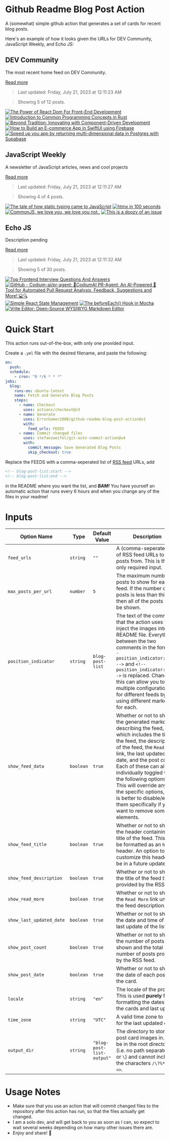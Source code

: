 # Github Readme Blog Post Action

A (somewhat) simple github action that generates a set of cards for recent blog posts.

Here's an example of how it looks given the URLs for DEV Community, JavaScript Weekly, and Echo JS:

<!-- post-list:start -->
## DEV Community

The most recent home feed on DEV Community.

[Read more](https://dev.to)
> Last updated: Friday, July 21, 2023 at 12:11:23 AM

> Showing 5 of 12 posts.

[![The Power of React Dom For Front-End Development](https://raw.githubusercontent.com/ErrorGamer2000/github-readme-blog-post-action/main/generated_files/DEV_Community/The_Power_of_React_Dom_For_Front-End_Development.svg)](https://dev.to/scofieldidehen/the-power-of-react-dom-for-front-end-development-47f9)
[![Introduction to Common Programming Concepts in Rust](https://raw.githubusercontent.com/ErrorGamer2000/github-readme-blog-post-action/main/generated_files/DEV_Community/Introduction_to_Common_Programming_Concepts_in_Rust.svg)](https://dev.to/charles_lukes/introduction-to-common-programming-concepts-in-rust-1c10)
[![Beyond Tradition: Innovating with Component-Driven Development](https://raw.githubusercontent.com/ErrorGamer2000/github-readme-blog-post-action/main/generated_files/DEV_Community/Beyond_Tradition__Innovating_with_Component-Driven_Development.svg)](https://dev.to/lakshmananarumugam/beyond-tradition-innovating-with-component-driven-development-2ed5)
[![How to Build an E-commerce App in SwiftUI using Firebase](https://raw.githubusercontent.com/ErrorGamer2000/github-readme-blog-post-action/main/generated_files/DEV_Community/How_to_Build_an_E-commerce_App_in_SwiftUI_using_Firebase.svg)](https://dev.to/mrcflorian/how-to-build-an-e-commerce-app-in-swiftui-using-firebase-55cd)
[![Speed up you app by returning multi-dimensional data in Postgres with Supabase](https://raw.githubusercontent.com/ErrorGamer2000/github-readme-blog-post-action/main/generated_files/DEV_Community/Speed_up_you_app_by_returning_multi-dimensional_data_in_Postgres_with_Supabase.svg)](https://dev.to/tholder/speed-up-you-app-by-returning-multi-dimensional-data-in-postgres-with-supabase-2520)


## JavaScript Weekly

A newsletter of JavaScript articles, news and cool projects

[Read more](https://javascriptweekly.com/)
> Last updated: Friday, July 21, 2023 at 12:11:27 AM

> Showing 4 of 4 posts.

[![The tale of how static typing came to JavaScript](https://raw.githubusercontent.com/ErrorGamer2000/github-readme-blog-post-action/main/generated_files/JavaScript_Weekly/The_tale_of_how_static_typing_came_to_JavaScript.svg)](https://javascriptweekly.com/issues/648)
[![htmx in 100 seconds](https://raw.githubusercontent.com/ErrorGamer2000/github-readme-blog-post-action/main/generated_files/JavaScript_Weekly/htmx_in_100_seconds.svg)](https://javascriptweekly.com/issues/647)
[![CommonJS, we love you, we love you not..](https://raw.githubusercontent.com/ErrorGamer2000/github-readme-blog-post-action/main/generated_files/JavaScript_Weekly/CommonJS__we_love_you__we_love_you_not...svg)](https://javascriptweekly.com/issues/646)
[![This is a doozy of an issue](https://raw.githubusercontent.com/ErrorGamer2000/github-readme-blog-post-action/main/generated_files/JavaScript_Weekly/This_is_a_doozy_of_an_issue.svg)](https://javascriptweekly.com/issues/645)


## Echo JS

Description pending

[Read more](
http://www.echojs.com
)
> Last updated: Friday, July 21, 2023 at 12:11:32 AM

> Showing 5 of 30 posts.

[![Top Frontend Interview Questions And Answers](https://raw.githubusercontent.com/ErrorGamer2000/github-readme-blog-post-action/main/generated_files/_Echo_JS_/Top_Frontend_Interview_Questions_And_Answers.svg)](
https://www.frontendinterviewquestions.com/interview-questions/typescript-interview-questions-and-answers
)
[![GitHub - Codium-ai/pr-agent: 🚀CodiumAI PR-Agent: An AI-Powered 🤖 Tool for Automated Pull Request Analysis, Feedback, Suggestions and More! 💻🔍](https://raw.githubusercontent.com/ErrorGamer2000/github-readme-blog-post-action/main/generated_files/_Echo_JS_/GitHub_-_Codium-ai_pr-agent__🚀CodiumAI_PR-Agent__An_AI-Powered_🤖_Tool_for_Automated_Pull_Request_Analysis__Feedback__Suggestions_and_More!_💻🔍.svg)](https://github.com/Codium-ai/pr-agent)
[![Simple React State Management](https://raw.githubusercontent.com/ErrorGamer2000/github-readme-blog-post-action/main/generated_files/_Echo_JS_/Simple_React_State_Management.svg)](https://daniel-payne-keldan-systems.medium.com/is-this-all-i-need-for-great-react-state-management-bd27d390e5a6)
[![The `beforeEach()` Hook in Mocha](https://raw.githubusercontent.com/ErrorGamer2000/github-readme-blog-post-action/main/generated_files/_Echo_JS_/The_`beforeEach()`_Hook_in_Mocha.svg)](
https://masteringjs.io/tutorials/mocha/beforeeach
)
[![Vrite Editor: Open-Source WYSIWYG Markdown Editor](https://raw.githubusercontent.com/ErrorGamer2000/github-readme-blog-post-action/main/generated_files/_Echo_JS_/Vrite_Editor__Open-Source_WYSIWYG_Markdown_Editor.svg)](https://vrite.io/blog/vrite-editor-open-source-wysiwyg-markdown-editor/)


<!-- post-list:end -->

# Quick Start

This action runs out-of-the-box, with only one provided input.

Create a `.yml` file with the desired filename, and paste the following:

```yml
on:
  push:
  schedule:
    - cron: "0 */6 * * *"
jobs:
  blog:
    runs-on: ubuntu-latest
    name: Fetch and Generate Blog Posts
    steps:
      - name: Checkout
        uses: actions/checkout@v3
      - name: Generate
        uses: ErrorGamer2000/github-readme-blog-post-action@v1
        with:
          feed_urls: FEEDS
      - name: Commit changed files
        uses: stefanzweifel/git-auto-commit-action@v4
        with:
          commit_message: Save Generated Blog Posts
          skip_checkout: true
```

Replace the FEEDS with a comma-seperated list of [RSS feed](https://rss.com/blog/how-do-rss-feeds-work/) URLs, add

```md
<!-- blog-post-list:start -->
<!-- blog-post-list:end -->
```

in the README where you want the list, and **_BAM!_** You have yourself an automatic action that runs every 6 hours and when you change any of the files in your readme!

# Inputs

<table>
  <thead>
    <tr>
      <th>Option Name</th>
      <th>Type</th>
      <th>Default Value</th>
      <th>Description</th>
    </tr>
  </thead>
  <tbody>
    <tr>
      <td><code>feed_urls</code></td>
      <td><code>string</code></td>
      <td><code>""</code></td>
      <td>A (comma-seperated) list of RSS feed URLs to load posts from. This is the only required input.</td>
    </tr>
    <tr>
      <td><code>max_posts_per_url</code></td>
      <td><code>number</code></td>
      <td><code>5</code></td>
      <td>The maximum number of posts to show for each feed. If the number of posts is less than this, then all of the posts will be shown.</td>
    </tr>
    <tr>
      <td><code>position_indicator</code></td>
      <td><code>string</code></td>
      <td><code>blog-post-list</code></td>
      <td>The text of the comments that the action uses to inject the images into the README file. Everything between the two comments in the form <code>&lt;!-- position_indicator:start --&gt;</code> and <code>&lt;!-- position_indicator:end --&gt;</code> is replaced. Changing this can allow you to use multiple configurations for different feeds by using different markers for each.</td>
    </tr>
    <tr>
      <td><code>show_feed_data</code></td>
      <td><code>boolean</code></td>
      <td><code>true</code></td>
      <td>Whether or not to show the generated markdown describing the feed, which includes the title of the feed, the description of the feed, the <code>Read More</code> link, the last updated date, and the post count. Each of these can also be individually toggled with the following options. This will override any of the specific options, so it is better to disable/enable them specifically if you want to remove some elements.</td>
    </tr>
    <tr>
      <td><code>show_feed_title</code></td>
      <td><code>boolean</code></td>
      <td><code>true</code></td>
      <td>Whether or not to show the header containing the title of the feed. This will be formatted as an <code>h2</code> header. An option to customize this header will be in a future update.</td>
    </tr>
    <tr>
      <td><code>show_feed_description</code></td>
      <td><code>boolean</code></td>
      <td><code>true</code></td>
      <td>Whether or not to show the title of the feed that is provided by the RSS feed.</td>
    </tr>
    <tr>
      <td><code>show_read_more</code></td>
      <td><code>boolean</code></td>
      <td><code>true</code></td>
      <td>Whether or not to show the <code>Read More</code> link under the feed description.</td>
    </tr>
    <tr>
      <td><code>show_last_updated_date</code></td>
      <td><code>boolean</code></td>
      <td><code>true</code></td>
      <td>Whether or not to show the date and time of the last update of the list.</td>
    </tr>
    <tr>
      <td><code>show_post_count</code></td>
      <td><code>boolean</code></td>
      <td><code>true</code></td>
      <td>Whether or not to show the number of posts shown and the total number of posts provided by the RSS feed.</td>
    </tr>
    <tr>
      <td><code>show_post_date</code></td>
      <td><code>boolean</code></td>
      <td><code>true</code></td>
      <td>Whether or not to show the date of each post on the card.</td>
    </tr>
    <tr>
      <td><code>locale</code></td>
      <td><code>string</code></td>
      <td><code>"en"</code></td>
      <td>The locale of the project. This is used <strong>purely</strong> for formatting the dates of the cards and last update.</td>
    </tr>
    <tr>
      <td><code>time_zone</code></td>
      <td><code>string</code></td>
      <td><code>"UTC"</code></td>
      <td>A valid time zone to use for the last updated date.</td>
    </tr>
    <tr>
      <td><code>output_dir</code></td>
      <td><code>string</code></td>
      <td><code>"blog-post-list-output"</code></td>
      <td>The directory to store the post card images in. Must be in the root directory (i.e. no path separators <code>/</code> or <code>\</code>) and cannot include the characters <code>/\?%*:|"&lt;&gt;</code>.</td>
    </tr>
<!--
    <tr>
      <td><code></code></td>
      <td><cde></cde></td>
      <td><code></code></td>
      <td></td>
    </tr>
-->
  </tbody>
</table>

# Usage Notes

- Make sure that you use an action that will commit changed files to the repository after this action has run, so that the files actually get changed.
- I am a solo dev, and will get back to you as soon as I can, so expect to wait several weeks depending on how many other issues there are.
- Enjoy and share! 🤗

